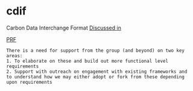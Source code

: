 # cdif
Carbon Data Interchange Format [Discussed in](https://github.com/Green-Software-Foundation/opensource-wg/discussions/58)

[PRF](https://docs.google.com/document/d/1PpFmDF364aQ2u3yL7A9-lmYOkLvEOOzYRhB9wrHMENw/edit?usp=sharing)

```
There is a need for support from the group (and beyond) on two key areas:
1. To elaborate on these and build out more functional level requirements
2. Support with outreach on engagement with existing frameworks and  to understand how we may either adopt or fork from these depending upon requirements
```
